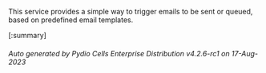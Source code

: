 






This service provides a simple way to trigger emails to be sent or queued, based on predefined email templates.

[:summary]

###### Auto generated by Pydio Cells Enterprise Distribution v4.2.6-rc1 on 17-Aug-2023
